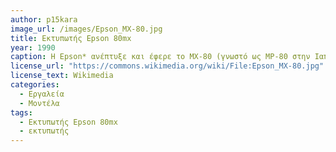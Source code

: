 ```yaml
---
author: p15kara
image_url: /images/Epson_MX-80.jpg
title: Εκτυπωτής Epson 80mx 
year: 1990
caption: Η Epson* ανέπτυξε και έφερε το MX-80 (γνωστό ως MP-80 στην Ιαπωνία) στην αγορά με σκοπό να προσφέρει έναν πλήρη εκτυπωτή για χρήση με προσωπικούς υπολογιστές. Το προϊόν βασίστηκε στην τεχνολογία ακριβείας που η εταιρεία βελτίωσε στην έρευνα και ανάπτυξη ρολογιών και μίνι εκτυπωτών
license_url: "https://commons.wikimedia.org/wiki/File:Epson_MX-80.jpg" 
license_text: Wikimedia 
categories:
  - Εργαλεία
  - Μοντέλα
tags:
  - Εκτυπωτής Epson 80mx
  - εκτυπωτής
---
```


